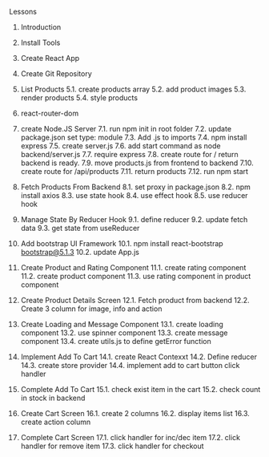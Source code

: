 Lessons

1. Introduction
2. Install Tools
3. Create React App
4. Create Git Repository

5. List Products
   5.1. create products array
   5.2. add product images
   5.3. render products
   5.4. style products

6. react-router-dom

7. create Node.JS Server
   7.1. run npm init in root folder
   7.2. update package.json set type: module
   7.3. Add .js to imports
   7.4. npm install express
   7.5. create server.js
   7.6. add start command as node backend/server.js
   7.7. require express
   7.8. create route for / return backend is ready.
   7.9. move products.js from frontend to backend
   7.10. create route for /api/products
   7.11. return products
   7.12. run npm start

8. Fetch Products From Backend
   8.1. set proxy in package.json
   8.2. npm install axios
   8.3. use state hook
   8.4. use effect hook
   8.5. use reducer hook

9. Manage State By Reducer Hook
   9.1. define reducer
   9.2. update fetch data
   9.3. get state from useReducer

10. Add bootstrap UI Framework
    10.1. npm install react-bootstrap bootstrap@5.1.3
    10.2. update App.js

11. Create Product and Rating Component
    11.1. create rating component
    11.2. create product component
    11.3. use rating component in product component

12. Create Product Details Screen
    12.1. Fetch product from backend
    12.2. Create 3 column for image, info and action

13. Create Loading and Message Component
    13.1. create loading component
    13.2. use spinner component
    13.3. create message component
    13.4. create utils.js to define getError function

14. Implement Add To Cart
    14.1. create React Contexxt
    14.2. Define reducer
    14.3. create store provider
    14.4. implement add to cart button click handler

15. Complete Add To Cart
    15.1. check exist item in the cart
    15.2. check count in stock in backend

16. Create Cart Screen
    16.1. create 2 columns
    16.2. display items list
    16.3. create action column

17. Complete Cart Screen
    17.1. click handler for inc/dec item
    17.2. click handler for remove item
    17.3. click handler for checkout
